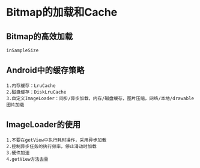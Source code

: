 # Bitmap的加载和Cache

## Bitmap的高效加载
  
    inSampleSize

## Android中的缓存策略

    1.内存缓存：LruCache
    2.磁盘缓存：DiskLruCache
    3.自定义ImageLoader：同步/异步加载，内存/磁盘缓存，图片压缩，网络/本地/drawable图片加载

## ImageLoader的使用

    1.不要在getView中执行耗时操作，采用异步加载
    2.控制异步任务的执行频率，停止滑动时加载
    3.硬件加速
    4.getView方法去重
